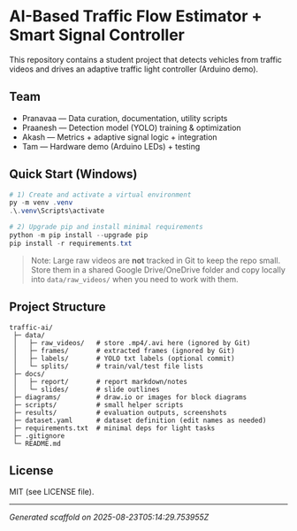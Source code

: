 # AI-Based Traffic Flow Estimator + Smart Signal Controller

This repository contains a student project that detects vehicles from traffic videos and
drives an adaptive traffic light controller (Arduino demo).

## Team
- Pranavaa — Data curation, documentation, utility scripts
- Praanesh — Detection model (YOLO) training & optimization
- Akash — Metrics + adaptive signal logic + integration
- Tam — Hardware demo (Arduino LEDs) + testing

## Quick Start (Windows)
```powershell
# 1) Create and activate a virtual environment
py -m venv .venv
.\.venv\Scripts\activate

# 2) Upgrade pip and install minimal requirements
python -m pip install --upgrade pip
pip install -r requirements.txt
```

> Note: Large raw videos are **not** tracked in Git to keep the repo small.
> Store them in a shared Google Drive/OneDrive folder and copy locally into `data/raw_videos/`
> when you need to work with them.

## Project Structure
```
traffic-ai/
 ├─ data/
 │   ├─ raw_videos/   # store .mp4/.avi here (ignored by Git)
 │   ├─ frames/       # extracted frames (ignored by Git)
 │   ├─ labels/       # YOLO txt labels (optional commit)
 │   └─ splits/       # train/val/test file lists
 ├─ docs/
 │   ├─ report/       # report markdown/notes
 │   └─ slides/       # slide outlines
 ├─ diagrams/         # draw.io or images for block diagrams
 ├─ scripts/          # small helper scripts
 ├─ results/          # evaluation outputs, screenshots
 ├─ dataset.yaml      # dataset definition (edit names as needed)
 ├─ requirements.txt  # minimal deps for light tasks
 ├─ .gitignore
 └─ README.md
```

## License
MIT (see LICENSE file).

---
*Generated scaffold on 2025-08-23T05:14:29.753955Z*

